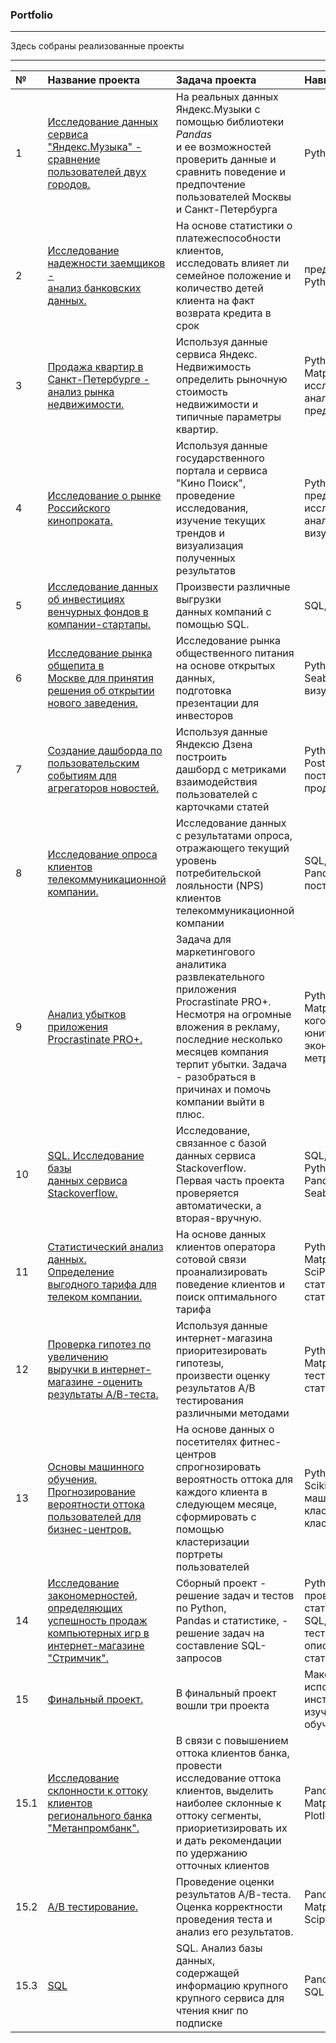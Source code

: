 
### Portfolio

______________________________________________________________________________________________________________________________________________

Здесь собраны реализованные проекты

______________________________________________________________________________________________________________________________________________

| **№** | **Название проекта** | **Задача проекта** | **Навыки и инструменты** |
|:--- |:--- |:--- |:--- |
|1|[Исследование данных<br>сервиса "Яндекс.Музыка" - сравнение пользователей двух городов.](https://github.com/qbm2022/Portfolio/tree/master/%D0%AF%D0%BD%D0%B4%D0%B5%D0%BA%D1%81_%D0%BC%D1%83%D0%B7%D1%8B%D0%BA%D0%B0)|На реальных данных Яндекс.Музыки с помощью библиотеки *Pandas*<br> и ее возможностей проверить данные и сравнить поведение и предпочтение пользователей Москвы и Санкт-Петербурга|Python, Pandas| 
|2|[Исследование надежности заемщиков -<br>анализ банковских данных.](https://github.com/qbm2022/Portfolio/tree/master/%D0%98%D1%81%D1%81%D0%BB%D0%B5%D0%B4%D0%BE%D0%B2%D0%B0%D0%BD%D0%B8%D0%B5%20%D0%BD%D0%B0%D0%B4%D1%91%D0%B6%D0%BD%D0%BE%D1%81%D1%82%D0%B8%20%D0%B7%D0%B0%D1%91%D0%BC%D1%89%D0%B8%D0%BA%D0%BE%D0%B2%20-%20%D0%B0%D0%BD%D0%B0%D0%BB%D0%B8%D0%B7%20%D0%B1%D0%B0%D0%BD%D0%BA%D0%BE%D0%B2%D1%81%D0%BA%D0%B8%D1%85%20%D0%B4%D0%B0%D0%BD%D0%BD%D1%8B%D1%85)|На основе статистики о платежеспособности клиентов,<br>исследовать влияет ли семейное положение и количество детей клиента на факт возврата кредита в срок|предобработка данных,<br>Python, Pandas|
|3|[Продажа квартир в Санкт-Петербурге -<br>анализ рынка недвижимости.](https://github.com/qbm2022/Portfolio/tree/master/%D0%9F%D1%80%D0%BE%D0%B4%D0%B0%D0%B6%D0%B0%20%D0%BA%D0%B2%D0%B0%D1%80%D1%82%D0%B8%D1%80%20%D0%B2%20%D0%A1%D0%B0%D0%BD%D0%BA%D1%82-%D0%9F%D0%B5%D1%82%D0%B5%D1%80%D0%B1%D1%83%D1%80%D0%B3%D0%B5%20-%20%D0%B0%D0%BD%D0%B0%D0%BB%D0%B8%D0%B7%20%D1%80%D1%8B%D0%BD%D0%BA%D0%B0%20%D0%BD%D0%B5%D0%B4%D0%B2%D0%B8%D0%B6%D0%B8%D0%BC%D0%BE%D1%81%D1%82%D0%B8)|Используя данные сервиса Яндекс.<br>Недвижимость определить рыночную стоимость недвижимости и типичные параметры квартир.|Python, Pandas,<br>Matplotlib, исследовательский анализ данных, предобработка данных|
|4|[Исследование о рынке<br>Российского кинопроката.](https://github.com/qbm2022/Portfolio/tree/master/%D0%98%D1%81%D1%81%D0%BB%D0%B5%D0%B4%D0%BE%D0%B2%D0%B0%D0%BD%D0%B8%D0%B5%20%D1%80%D1%8B%D0%BD%D0%BA%D0%B0%20%D1%80%D0%BE%D1%81%D1%81%D0%B8%D0%B9%D1%81%D0%BA%D0%BE%D0%B3%D0%BE%20%D0%BA%D0%B8%D0%BD%D0%BE%D0%BF%D1%80%D0%BE%D0%BA%D0%B0%D1%82%D0%B0)|Используя данные государственного портала и сервиса "Кино Поиск",<br>проведение исследования, изучение текущих трендов и визуализация полученных результатов|Python, Pandas,<br>предобработка данных, исследовательский анализ данных, визуализация данных|
|5|[Исследование данных об инвестициях<br>венчурных фондов в компании-стартапы.](https://github.com/qbm2022/Portfolio/tree/master/%D0%98%D1%81%D1%81%D0%BB%D0%B5%D0%B4%D0%BE%D0%B2%D0%B0%D0%BD%D0%B8%D0%B5%20%D0%B4%D0%B0%D0%BD%D0%BD%D1%8B%D1%85%20%D0%BE%D0%B1%20%D0%B8%D0%BD%D0%B2%D0%B5%D1%81%D1%82%D0%B8%D1%86%D0%B8%D1%8F%D1%85%20%D0%B2%D0%B5%D0%BD%D1%87%D1%83%D1%80%D0%BD%D1%8B%D1%85%20%D1%84%D0%BE%D0%BD%D0%B4%D0%BE%D0%B2%20%D0%B2%20%D0%BA%D0%BE%D0%BC%D0%BF%D0%B0%D0%BD%D0%B8%D0%B8-%D1%81%D1%82%D0%B0%D1%80%D1%82%D0%B0%D0%BF%D1%8B)|Произвести различные выгрузки<br>данных компаний с помощью SQL.|SQL, Postgre SQL|
|6|[Исследование рынка общепита в<br>Москве для принятия решения об открытии нового заведения.](https://github.com/qbm2022/Portfolio/tree/master/%D0%98%D1%81%D1%81%D0%BB%D0%B5%D0%B4%D0%BE%D0%B2%D0%B0%D0%BD%D0%B8%D0%B5%20%D1%80%D1%8B%D0%BD%D0%BA%D0%B0%20%D0%BE%D0%B1%D1%89%D0%B5%D0%BF%D0%B8%D1%82%D0%B0%20%D0%B2%20%D0%9C%D0%BE%D1%81%D0%BA%D0%B2%D0%B5%20%D0%B4%D0%BB%D1%8F%20%D0%BF%D1%80%D0%B8%D0%BD%D1%8F%D1%82%D0%B8%D1%8F%20%D1%80%D0%B5%D1%88%D0%B5%D0%BD%D0%B8%D1%8F%20%D0%BE%D0%B1%20%D0%BE%D1%82%D0%BA%D1%80%D1%8B%D1%82%D0%B8%D0%B8%20%D0%BD%D0%BE%D0%B2%D0%BE%D0%B3%D0%BE%20%D0%B7%D0%B0%D0%B2%D0%B5%D0%B4%D0%B5%D0%BD%D0%B8%D1%8F)|Исследование рынка общественного питания на основе открытых данных,<br>подготовка презентации для инвесторов|Python, Pandas,<br>Seaborn, Plotly, визуализация данных|
|7|[Создание дашборда по<br>пользовательским событиям для агрегаторов новостей.](https://github.com/qbm2022/Portfolio/tree/master/%D0%A1%D0%BE%D0%B7%D0%B4%D0%B0%D0%BD%D0%B8%D0%B5%20%D0%B4%D0%B0%D1%88%D0%B1%D0%BE%D1%80%D0%B4%D0%B0%20%D0%BF%D0%BE%20%D0%BF%D0%BE%D0%BB%D1%8C%D0%B7%D0%BE%D0%B2%D0%B0%D1%82%D0%B5%D0%BB%D1%8C%D1%81%D0%BA%D0%B8%D0%BC%20%D1%81%D0%BE%D0%B1%D1%8B%D1%82%D0%B8%D1%8F%D0%BC%20%D0%B4%D0%BB%D1%8F%20%D0%B0%D0%B3%D1%80%D0%B5%D0%B3%D0%B0%D1%82%D0%BE%D1%80%D0%B0%20%D0%BD%D0%BE%D0%B2%D0%BE%D1%81%D1%82%D0%B5%D0%B9)|Используя данные Яндексю Дзена построить<br>дашборд с метриками взаимодействия пользователей с карточками статей|Python, SQL Alchemy,<br>Postgre SQL, Tableau, построение дашбордов, продуктовые метрики|
|8|[Исследование опроса клиентов<br>телекоммуникационной компании.](https://htmlpreview.github.io/?https://github.com/qbm2022/Portfolio/tree/master/%D0%98%D1%81%D1%81%D0%BB%D0%B5%D0%B4%D0%BE%D0%B2%D0%B0%D0%BD%D0%B8%D0%B5%20%D0%BE%D0%BF%D1%80%D0%BE%D1%81%D0%B0%20%D0%BA%D0%BB%D0%B8%D0%B5%D0%BD%D1%82%D0%BE%D0%B2%20%D1%82%D0%B5%D0%BB%D0%B5%D0%BA%D0%BE%D0%BC%D0%BC%D1%83%D0%BD%D0%B8%D0%BA%D0%B0%D1%86%D0%B8%D0%BE%D0%BD%D0%BD%D0%BE%D0%B9%20%D0%BA%D0%BE%D0%BC%D0%BF%D0%B0%D0%BD%D0%B8%D0%B8)|Исследование данных с результатами опроса,<br>отражающего текущий уровень потребительской лояльности (NPS) клиентов телекоммуникационной компании|SQL, Python,<br>Pandas, Tableau, построение дашборда| 
|9|[Анализ убытков приложения<br>Procrastinate PRO+.](https://github.com/qbm2022/Portfolio/tree/master/%D0%90%D0%BD%D0%B0%D0%BB%D0%B8%D0%B7%20%D1%83%D0%B1%D1%8B%D1%82%D0%BA%D0%BE%D0%B2%20%D0%BF%D1%80%D0%B8%D0%BB%D0%BE%D0%B6%D0%B5%D0%BD%D0%B8%D1%8F%20Procrastinate%20PRO%2B)|Задача для маркетингового аналитика развлекательного приложения Procrastinate PRO+.<br>Несмотря на огромные вложения в рекламу, последние несколько месяцев компания терпит убытки. Задача - разобраться в причинах и помочь компании выйти в плюс.|Python, Pandas, Matplotlib,<br>когортный анализ, юнит-экономика,продуктовые метрики, Seaborn|
|10|[SQL. Исследование базы<br>данных сервиса Stackoverflow.](https://github.com/qbm2022/Portfolio/tree/master/%D0%98%D1%81%D1%81%D0%BB%D0%B5%D0%B4%D0%BE%D0%B2%D0%B0%D0%BD%D0%B8%D0%B5%20%D0%B1%D0%B0%D0%B7%D1%8B%20%D0%B4%D0%B0%D0%BD%D0%BD%D1%8B%D1%85%20%D1%81%D0%B5%D1%80%D0%B2%D0%B8%D1%81%D0%B0%20Stackoverflow)|Исследование, связанное с базой данных сервиса Stackoverflow.<br>Первая часть проекта проверяется автоматически, а вторая-вручную.|SQL, SQL Alchemy, Python,<br>Pandas, Matplotlib, Seaborn|
|11|[Статистический анализ данных.<br>Определение выгодного тарифа для телеком компании.](https://github.com/qbm2022/Portfolio/tree/master/%D0%9E%D0%BF%D1%80%D0%B5%D0%B4%D0%B5%D0%BB%D0%B5%D0%BD%D0%B8%D0%B5%20%D0%B2%D1%8B%D0%B3%D0%BE%D0%B4%D0%BD%D0%BE%D0%B3%D0%BE%20%D1%82%D0%B0%D1%80%D0%B8%D1%84%D0%B0%20%D0%B4%D0%BB%D1%8F%20%D1%82%D0%B5%D0%BB%D0%B5%D0%BA%D0%BE%D0%BC%20%D0%BA%D0%BE%D0%BC%D0%BF%D0%B0%D0%BD%D0%B8%D0%B8)|На основе данных клиентов оператора сотовой связи<br>проанализировать поведение клиентов и поиск оптимального тарифа|Python, Pandas,<br>Matplotlib, NymPy, SciPy, описательная статистика, проверка статистических гипотез|
|12|[Проверка гипотез по увеличению<br>выручки в интернет-магазине -оценить результаты А/В-теста.](https://github.com/qbm2022/Portfolio/tree/master/%D0%9F%D1%80%D0%BE%D0%B2%D0%B5%D1%80%D0%BA%D0%B0%20%D0%B3%D0%B8%D0%BF%D0%BE%D1%82%D0%B5%D0%B7%20%D0%BF%D0%BE%20%D1%83%D0%B2%D0%B5%D0%BB%D0%B8%D1%87%D0%B5%D0%BD%D0%B8%D1%8E%20%D0%B2%D1%8B%D1%80%D1%83%D1%87%D0%BA%D0%B8%20%D0%B2%20%D0%B8%D0%BD%D1%82%D0%B5%D1%80%D0%BD%D0%B5%D1%82-%D0%BC%D0%B0%D0%B3%D0%B0%D0%B7%D0%B8%D0%BD%D0%B5%20-%20%D0%BE%D1%86%D0%B5%D0%BD%D0%B8%D1%82%D1%8C%20%D1%80%D0%B5%D0%B7%D1%83%D0%BB%D1%8C%D1%82%D0%B0%D1%82%D1%8B%20%D0%90-%D0%92%20-%20%D1%82%D0%B5%D1%81%D1%82%D0%B0)|Используя данные интернет-магазина приоритезировать гипотезы,<br>произвести оценку результатов А/В тестирования различными методами|Python, Pandas,<br>Matplotlib, SciPy, А/В тестирование, проверка статистических гипотез|
|13|[Основы машинного обучения.<br>Прогнозирование вероятности оттока пользователей для бизнес-центров.](https://github.com/qbm2022/Portfolio/tree/master/%D0%9F%D1%80%D0%BE%D0%B3%D0%BD%D0%BE%D0%B7%D0%B8%D1%80%D0%BE%D0%B2%D0%B0%D0%BD%D0%B8%D0%B5%20%D0%B2%D0%B5%D1%80%D0%BE%D1%8F%D1%82%D0%BD%D0%BE%D1%81%D1%82%D0%B8%20%D0%BE%D1%82%D1%82%D0%BE%D0%BA%D0%B0%20%D0%BF%D0%BE%D0%BB%D1%8C%D0%B7%D0%BE%D0%B2%D0%B0%D1%82%D0%B5%D0%BB%D0%B5%D0%B9%20%D0%B4%D0%BB%D1%8F%20%D1%84%D0%B8%D1%82%D0%BD%D0%B5%D1%81-%D1%86%D0%B5%D0%BD%D1%82%D1%80%D0%BE%D0%B2)|На основе данных о посетителях фитнес-центров спрогнозировать вероятность оттока для каждого клиента в следующем месяце,<br>сформировать с помощью кластеризации портреты пользователей|Python, Pandas,<br>Scikit-learn, Matplotlib, машинное обучение, классификация, кластеризация|
|14|[Исследование закономерностей,<br>определяющих успешность продаж компьютерных игр в интернет-магазине "Стримчик".](https://github.com/qbm2022/Portfolio/tree/master/%D0%98%D1%81%D1%81%D0%BB%D0%B5%D0%B4%D0%BE%D0%B2%D0%B0%D0%BD%D0%B8%D0%B5%20%D0%B7%D0%B0%D0%BA%D0%BE%D0%BD%D0%BE%D0%BC%D0%B5%D1%80%D0%BD%D0%BE%D1%81%D1%82%D0%B5%D0%B9%2C%20%D0%BE%D0%BF%D1%80%D0%B5%D0%B4%D0%B5%D0%BB%D1%8F%D1%8E%D1%89%D0%B8%D1%85%20%D1%83%D1%81%D0%BF%D0%B5%D1%88%D0%BD%D0%BE%D1%81%D1%82%D1%8C%20%D0%BF%D1%80%D0%BE%D0%B4%D0%B0%D0%B6%20%D0%BA%D0%BE%D0%BC%D0%BF%D1%8C%D1%8E%D1%82%D0%B5%D1%80%D0%BD%D1%8B%D1%85%20%D0%B8%D0%B3%D1%80)|Сборный проект - решение задач и тестов по Python,<br>Pandas и статистике, - решение задач на составление SQL-запросов|Python, Pandas,<br>проверка статистических гипотез, SQL, Postgre SQL, А/В-тестирование, описательная статистика|
|15|[Финальный проект.](https://github.com/qbm2022/Portfolio/tree/master/%D0%A4%D0%B8%D0%BD%D0%B0%D0%BB%D1%8C%D0%BD%D1%8B%D0%B9%20%D0%BF%D1%80%D0%BE%D0%B5%D0%BA%D1%82)|В финальный проект вошли три проекта|Максимально использованы инструменты,<br>изученные за время обучения.|
|15.1|[Исследование склонности к оттоку клиентов регионального банка "Метанпромбанк".](https://github.com/qbm2022/Portfolio/blob/master/%D0%A4%D0%B8%D0%BD%D0%B0%D0%BB%D1%8C%D0%BD%D1%8B%D0%B9%20%D0%BF%D1%80%D0%BE%D0%B5%D0%BA%D1%82/%D0%9F%D1%80%D0%BE%D0%B5%D0%BA%D1%82%2015.%20%D0%98%D1%81%D1%81%D0%BB%D0%B5%D0%B4%D0%BE%D0%B2%D0%B0%D0%BD%D0%B8%D0%B5%20%D1%81%D0%BA%D0%BB%D0%BE%D0%BD%D0%BD%D0%BE%D1%81%D1%82%D0%B8%20%D0%BA%20%D0%BE%D1%82%D1%82%D0%BE%D0%BA%D1%83%20%D0%BA%D0%BB%D0%B8%D0%B5%D0%BD%D1%82%D0%BE%D0%B2%20%D1%80%D0%B5%D0%B3%D0%B8%D0%BE%D0%BD%D0%B0%D0%BB%D1%8C%D0%BD%D0%BE%D0%B3%D0%BE%20%D0%B1%D0%B0%D0%BD%D0%BA%D0%B0%20%D0%9C%D0%B5%D1%82%D0%B0%D0%BD%D0%BF%D1%80%D0%BE%D0%BC%D0%B1%D0%B0%D0%BD%D0%BA%20(1).ipynb)|В связи с повышением оттока клиентов банка,<br>провести исследование оттока клиентов, выделить наиболее склонные к оттоку сегменты, приориетизировать их и дать рекомендации по удержанию отточных клиентов|Pandas, Numpy, Scipy,<br>Matplotlib, Seaborn, Plotly, Statistics|
|15.2|[А/В тестирование.](https://github.com/qbm2022/Portfolio/blob/master/%D0%A4%D0%B8%D0%BD%D0%B0%D0%BB%D1%8C%D0%BD%D1%8B%D0%B9%20%D0%BF%D1%80%D0%BE%D0%B5%D0%BA%D1%82/%D0%9F%D1%80%D0%BE%D0%B5%D0%BA%D1%82%2016.%20%D0%90%D0%92%20%D1%82%D0%B5%D1%81%D1%82%D0%B8%D1%80%D0%BE%D0%B2%D0%B0%D0%BD%D0%B8%D0%B5%20(1).ipynb)|Проведение оценки результатов А/В-теста.<br>Оценка корректности проведения теста и анализ его результатов.|Pandas, Numpy,<br>Matplotlib, Seaborn, Scipy, Plotly, Statsmodel|
|15.3|[SQL](https://github.com/qbm2022/Portfolio/blob/master/%D0%A4%D0%B8%D0%BD%D0%B0%D0%BB%D1%8C%D0%BD%D1%8B%D0%B9%20%D0%BF%D1%80%D0%BE%D0%B5%D0%BA%D1%82/%D0%9F%D1%80%D0%BE%D0%B5%D0%BA%D1%82%2017%20SQL.ipynb)|SQL. Анализ базы данных,<br>содержащей информацию крупного крупного сервиса для чтения книг по подписке|Pandas, SQL,<br>SQL Alchemy| 
                                                                                              